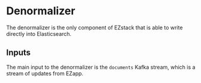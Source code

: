 # Denormalizer

The denormalizer is the only component of EZstack that is able to write directly into Elasticsearch.

## Inputs

The main input to the denormalizer is the `documents` Kafka stream, which is a stream of updates from EZapp.  